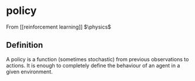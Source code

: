 # policy
From [[reinforcement learning]]
$\physics$
## Definition
A policy is a function (sometimes stochastic) from previous observations to actions. It is enough to completely define the behaviour of an agent in a given environment.